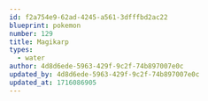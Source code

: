 ```yaml
---
id: f2a754e9-62ad-4245-a561-3dfffbd2ac22
blueprint: pokemon
number: 129
title: Magikarp
types:
  - water
author: 4d8d6ede-5963-429f-9c2f-74b897007e0c
updated_by: 4d8d6ede-5963-429f-9c2f-74b897007e0c
updated_at: 1716086905
---
```

